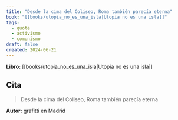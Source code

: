 ```yaml
---
title: "Desde la cima del Coliseo, Roma también parecía eterna"
book: "[[books/utopia_no_es_una_isla|Utopía no es una isla]]"
tags:
  - quote
  - activismo
  - comunismo
draft: false
created: 2024-06-21
---
```


**Libro:** [[books/utopia_no_es_una_isla|Utopía no es una isla]]

## Cita
> Desde la cima del Coliseo, Roma también parecía eterna

**Autor:** grafitti en Madrid
